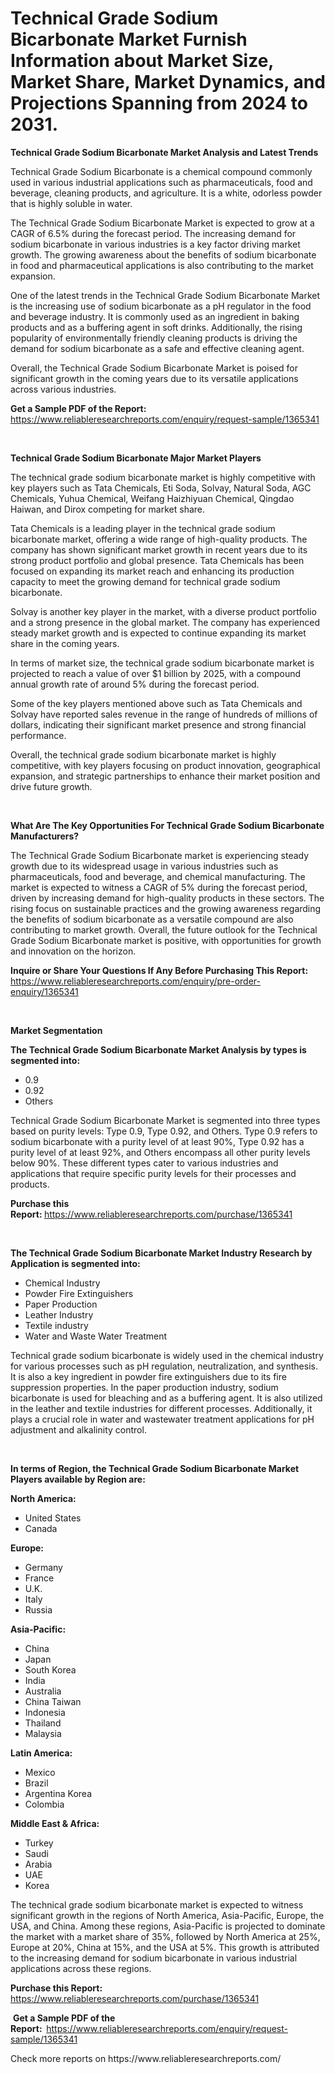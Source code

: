 <p><h1>Technical Grade Sodium Bicarbonate Market Furnish Information about Market Size, Market Share, Market Dynamics, and Projections Spanning from 2024 to 2031.</h1></p><p><strong>Technical Grade Sodium Bicarbonate Market Analysis and Latest Trends</strong></p>
<p><p>Technical Grade Sodium Bicarbonate is a chemical compound commonly used in various industrial applications such as pharmaceuticals, food and beverage, cleaning products, and agriculture. It is a white, odorless powder that is highly soluble in water.</p><p>The Technical Grade Sodium Bicarbonate Market is expected to grow at a CAGR of 6.5% during the forecast period. The increasing demand for sodium bicarbonate in various industries is a key factor driving market growth. The growing awareness about the benefits of sodium bicarbonate in food and pharmaceutical applications is also contributing to the market expansion.</p><p>One of the latest trends in the Technical Grade Sodium Bicarbonate Market is the increasing use of sodium bicarbonate as a pH regulator in the food and beverage industry. It is commonly used as an ingredient in baking products and as a buffering agent in soft drinks. Additionally, the rising popularity of environmentally friendly cleaning products is driving the demand for sodium bicarbonate as a safe and effective cleaning agent.</p><p>Overall, the Technical Grade Sodium Bicarbonate Market is poised for significant growth in the coming years due to its versatile applications across various industries.</p></p>
<p><strong>Get a Sample PDF of the Report:&nbsp;</strong> <a href="https://www.reliableresearchreports.com/enquiry/request-sample/1365341">https://www.reliableresearchreports.com/enquiry/request-sample/1365341</a></p>
<p>&nbsp;</p>
<p><strong>Technical Grade Sodium Bicarbonate Major Market Players</strong></p>
<p><p>The technical grade sodium bicarbonate market is highly competitive with key players such as Tata Chemicals, Eti Soda, Solvay, Natural Soda, AGC Chemicals, Yuhua Chemical, Weifang Haizhiyuan Chemical, Qingdao Haiwan, and Dirox competing for market share.</p><p>Tata Chemicals is a leading player in the technical grade sodium bicarbonate market, offering a wide range of high-quality products. The company has shown significant market growth in recent years due to its strong product portfolio and global presence. Tata Chemicals has been focused on expanding its market reach and enhancing its production capacity to meet the growing demand for technical grade sodium bicarbonate.</p><p>Solvay is another key player in the market, with a diverse product portfolio and a strong presence in the global market. The company has experienced steady market growth and is expected to continue expanding its market share in the coming years.</p><p>In terms of market size, the technical grade sodium bicarbonate market is projected to reach a value of over $1 billion by 2025, with a compound annual growth rate of around 5% during the forecast period. </p><p>Some of the key players mentioned above such as Tata Chemicals and Solvay have reported sales revenue in the range of hundreds of millions of dollars, indicating their significant market presence and strong financial performance.</p><p>Overall, the technical grade sodium bicarbonate market is highly competitive, with key players focusing on product innovation, geographical expansion, and strategic partnerships to enhance their market position and drive future growth.</p></p>
<p>&nbsp;</p>
<p><strong>What Are The Key Opportunities For Technical Grade Sodium Bicarbonate Manufacturers?</strong></p>
<p><p>The Technical Grade Sodium Bicarbonate market is experiencing steady growth due to its widespread usage in various industries such as pharmaceuticals, food and beverage, and chemical manufacturing. The market is expected to witness a CAGR of 5% during the forecast period, driven by increasing demand for high-quality products in these sectors. The rising focus on sustainable practices and the growing awareness regarding the benefits of sodium bicarbonate as a versatile compound are also contributing to market growth. Overall, the future outlook for the Technical Grade Sodium Bicarbonate market is positive, with opportunities for growth and innovation on the horizon.</p></p>
<p><strong>Inquire or Share Your Questions If Any Before Purchasing This Report:</strong> <a href="https://www.reliableresearchreports.com/enquiry/pre-order-enquiry/1365341">https://www.reliableresearchreports.com/enquiry/pre-order-enquiry/1365341</a></p>
<p>&nbsp;</p>
<p><strong>Market Segmentation</strong></p>
<p><strong>The Technical Grade Sodium Bicarbonate Market Analysis by types is segmented into:</strong></p>
<p><ul><li>0.9</li><li>0.92</li><li>Others</li></ul></p>
<p><p>Technical Grade Sodium Bicarbonate Market is segmented into three types based on purity levels: Type 0.9, Type 0.92, and Others. Type 0.9 refers to sodium bicarbonate with a purity level of at least 90%, Type 0.92 has a purity level of at least 92%, and Others encompass all other purity levels below 90%. These different types cater to various industries and applications that require specific purity levels for their processes and products.</p></p>
<p><strong>Purchase this Report:&nbsp;</strong><a href="https://www.reliableresearchreports.com/purchase/1365341">https://www.reliableresearchreports.com/purchase/1365341</a></p>
<p>&nbsp;</p>
<p><strong>The Technical Grade Sodium Bicarbonate Market Industry Research by Application is segmented into:</strong></p>
<p><ul><li>Chemical Industry</li><li>Powder Fire Extinguishers</li><li>Paper Production</li><li>Leather Industry</li><li>Textile industry</li><li>Water and Waste Water Treatment</li></ul></p>
<p><p>Technical grade sodium bicarbonate is widely used in the chemical industry for various processes such as pH regulation, neutralization, and synthesis. It is also a key ingredient in powder fire extinguishers due to its fire suppression properties. In the paper production industry, sodium bicarbonate is used for bleaching and as a buffering agent. It is also utilized in the leather and textile industries for different processes. Additionally, it plays a crucial role in water and wastewater treatment applications for pH adjustment and alkalinity control.</p></p>
<p>&nbsp;</p>
<p><strong>In terms of Region, the Technical Grade Sodium Bicarbonate Market Players available by Region are:</strong></p>
<p>
    <p> <strong> North America: </strong>
        <ul>
            <li>United States</li>
            <li>Canada</li>
        </ul>
        </p> 
    <p> <strong> Europe: </strong>
        <ul>
            <li>Germany</li>
            <li>France</li>
            <li>U.K.</li>
            <li>Italy</li>
            <li>Russia</li>
        </ul>
        </p> 
    <p> <strong> Asia-Pacific: </strong>
        <ul>
            <li>China</li>
            <li>Japan</li>
            <li>South Korea</li>
            <li>India</li>
            <li>Australia</li>
            <li>China Taiwan</li>
            <li>Indonesia</li>
            <li>Thailand</li>
            <li>Malaysia</li>
        </ul>
        </p> 
    <p> <strong> Latin America: </strong>
        <ul>
            <li>Mexico</li>
            <li>Brazil</li>
            <li>Argentina Korea</li>
            <li>Colombia</li>
        </ul>
        </p> 
    <p> <strong> Middle East & Africa: </strong>
        <ul>
            <li>Turkey</li>
            <li>Saudi</li>
            <li>Arabia</li>
            <li>UAE</li>
            <li>Korea</li>
        </ul>
    </p>
    </p>
<p><p>The technical grade sodium bicarbonate market is expected to witness significant growth in the regions of North America, Asia-Pacific, Europe, the USA, and China. Among these regions, Asia-Pacific is projected to dominate the market with a market share of 35%, followed by North America at 25%, Europe at 20%, China at 15%, and the USA at 5%. This growth is attributed to the increasing demand for sodium bicarbonate in various industrial applications across these regions.</p></p>
<p><strong>Purchase this Report: </strong><a href="https://www.reliableresearchreports.com/purchase/1365341">https://www.reliableresearchreports.com/purchase/1365341</a></p>
<p>&nbsp;<strong>Get a Sample PDF of the Report:&nbsp;&nbsp;</strong><a href="https://www.reliableresearchreports.com/enquiry/request-sample/1365341">https://www.reliableresearchreports.com/enquiry/request-sample/1365341</a></p>
<p><strong></strong></p>
<p>Check more reports on https://www.reliableresearchreports.com/</p>